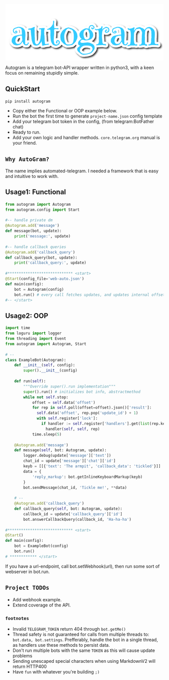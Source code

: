 <p style="text-align: center;">
    <img src="https://raw.githubusercontent.com/drui9/autogram/main/autogram.png" align="middle" alt="Autogram">
<p>

Autogram is a telegram bot-API wrapper written in python3, with a keen focus on remaining stupidly simple.

## QuickStart
`pip install autogram`
- Copy either the Functional or OOP example below.
- Run the bot the first time to generate `project-name.json` config template
- Add your telegram bot token in the config, (from telegram:BotFather chat)
- Ready to run.
- Add your own logic and handler methods. `core.telegram.org` manual is your friend.

## `Why AutoGram?`
The name implies automated-telegram. I needed a framework that is easy and intuitive to work with.

## Usage1: Functional
```python
from autogram import Autogram
from autogram.config import Start

#-- handle private dm
@Autogram.add('message')
def message(bot, update):
    print('message:', update)

#-- handle callback queries
@Autogram.add('callback_query')
def callback_query(bot, update):
    print('callback_query:', update)

#***************************** <start>
@Start(config_file='web-auto.json')
def main(config):
    bot = Autogram(config)
    bot.run() # every call fetches updates, and updates internal offset
#-- </start>
```
## Usage2: OOP
```python
import time
from loguru import logger
from threading import Event
from autogram import Autogram, Start

# --
class ExampleBot(Autogram):
    def __init__(self, config):
        super().__init__(config)

    def run(self):
        """Override super().run implementation"""
        super().run() # initializes bot info, abstractmethod
        while not self.stop:
            offset = self.data('offset')
            for rep in self.poll(offset=offset).json()['result']:
              self.data('offset', rep.pop('update_id') + 1)
              with self.register['lock']:
                if handler := self.register['handlers'].get(list(rep.keys())[-1]):
                  handler(self, self, rep)
            time.sleep(5)

    @Autogram.add('message')
    def message(self, bot: Autogram, update):
        logger.debug(update['message']['text'])
        chat_id = update['message']['chat']['id']
        keyb = [[{'text': 'The armpit', 'callback_data': 'tickled'}]]
        data = {
            'reply_markup': bot.getInlineKeyboardMarkup(keyb)
        }
        bot.sendMessage(chat_id, 'Tickle me!', **data)

    # --
    @Autogram.add('callback_query')
    def callback_query(self, bot: Autogram, update):
        callback_id = update['callback_query']['id']
        bot.answerCallbackQuery(callback_id, 'Ha-ha-ha')

#***************************** <start>
@Start()
def main(config):
    bot = ExampleBot(config)
    bot.run()
# ************ </start>
```
If you have a url-endpoint, call bot.setWebhook(url), then run some sort of webserver in bot.run.

## `Project TODOs`
- Add webhook example.
- Extend coverage of the API.

### `footnotes`
- Invalid `TELEGRAM_TOKEN` return 404 through `bot.getMe()`
- Thread safety is not guaranteed for calls from multiple threads to: `bot.data, bot.settings`. Prefferably, handle the bot in a single thread, as handlers use these methods to persist data.
- Don't run multiple bots with the same `TOKEN` as this will cause update problems
- Sending unescaped special characters when using MarkdownV2 will return HTTP400
- Have `fun` with whatever you're building `;)`

